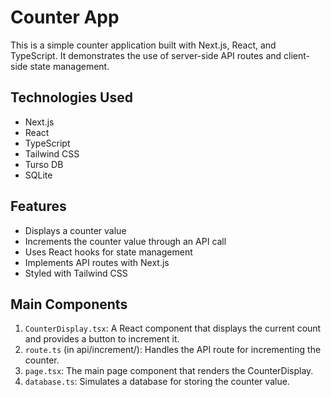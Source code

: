 # Counter App

This is a simple counter application built with Next.js, React, and TypeScript. It demonstrates the use of server-side API routes and client-side state management.


## Technologies Used

- Next.js
- React
- TypeScript
- Tailwind CSS
- Turso DB 
- SQLite

## Features

- Displays a counter value
- Increments the counter value through an API call
- Uses React hooks for state management
- Implements API routes with Next.js
- Styled with Tailwind CSS

## Main Components

1. `CounterDisplay.tsx`: A React component that displays the current count and provides a button to increment it.
2. `route.ts` (in api/increment/): Handles the API route for incrementing the counter.
3. `page.tsx`: The main page component that renders the CounterDisplay.
4. `database.ts`: Simulates a database for storing the counter value.